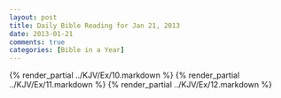 ```yaml
---
layout: post
title: Daily Bible Reading for Jan 21, 2013
date: 2013-01-21
comments: true
categories: [Bible in a Year]
---
```

{% render_partial ../KJV/Ex/10.markdown %}
{% render_partial ../KJV/Ex/11.markdown %}
{% render_partial ../KJV/Ex/12.markdown %}
